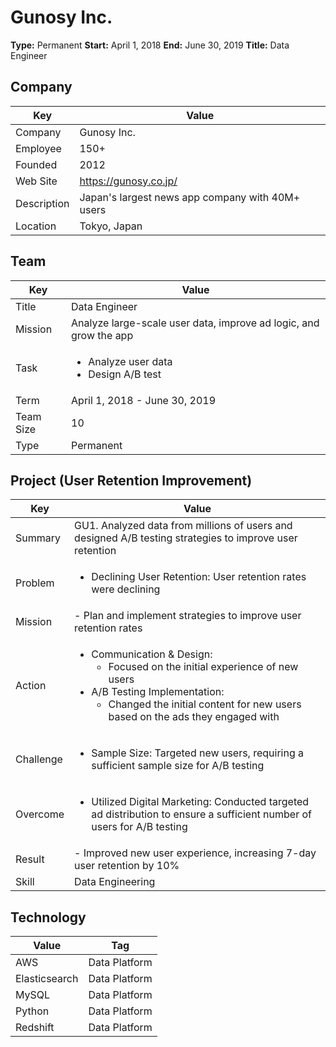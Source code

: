 # Gunosy Inc.

**Type:** Permanent
**Start:** April 1, 2018
**End:** June 30, 2019
**Title:** Data Engineer

## Company

| Key         | Value                                              |
| ----------- | -------------------------------------------------- |
| Company     | Gunosy Inc.                                        |
| Employee    | 150+                                               |
| Founded     | 2012                                               |
| Web Site    | https://gunosy.co.jp/                              |
| Description | Japan's largest news app company with 40M+ users |
| Location    | Tokyo, Japan                                       |

## Team

| Key       | Value                                                  |
| --------- | ------------------------------------------------------ |
| Title     | Data Engineer                                          |
| Mission   | Analyze large-scale user data, improve ad logic, and grow the app |
| Task      | <ul><li>Analyze user data</li><li>Design A/B test</li></ul>                |
| Term      | April 1, 2018 - June 30, 2019                         |
| Team Size | 10                                                     |
| Type      | Permanent                                              |

## Project (User Retention Improvement)

| Key       | Value                                                                                                                                         |
| --------- | --------------------------------------------------------------------------------------------------------------------------------------------- |
| Summary   | GU1. Analyzed data from millions of users and designed A/B testing strategies to improve user retention                                         |
| Problem   | <ul><li>Declining User Retention: User retention rates were declining</li></ul>                                                                               |
| Mission   | - Plan and implement strategies to improve user retention rates                                                                               |
| Action    | <ul><li>Communication & Design:<ul><li>Focused on the initial experience of new users</li></ul></li><li>A/B Testing Implementation:<ul><li>Changed the initial content for new users based on the ads they engaged with</li></ul></li></ul> |
| Challenge | <ul><li>Sample Size: Targeted new users, requiring a sufficient sample size for A/B testing</li></ul>                                                        |
| Overcome  | <ul><li>Utilized Digital Marketing: Conducted targeted ad distribution to ensure a sufficient number of users for A/B testing</li></ul>                      |
| Result    | - Improved new user experience, increasing 7-day user retention by 10%                                                                        |
| Skill     | Data Engineering                                                                                                                              |

## Technology

| Value         | Tag           |
| ------------- | ------------- |
| AWS           | Data Platform |
| Elasticsearch | Data Platform |
| MySQL         | Data Platform |
| Python        | Data Platform |
| Redshift      | Data Platform |
